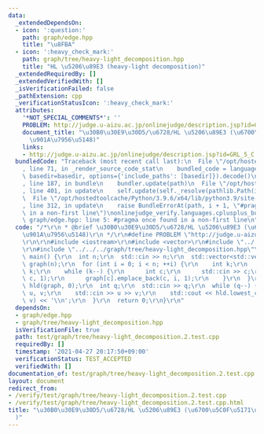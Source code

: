 ```yaml
---
data:
  _extendedDependsOn:
  - icon: ':question:'
    path: graph/edge.hpp
    title: "\u8FBA"
  - icon: ':heavy_check_mark:'
    path: graph/tree/heavy-light_decomposition.hpp
    title: "HL \u5206\u89E3 (heavy-light decomposition)"
  _extendedRequiredBy: []
  _extendedVerifiedWith: []
  _isVerificationFailed: false
  _pathExtension: cpp
  _verificationStatusIcon: ':heavy_check_mark:'
  attributes:
    '*NOT_SPECIAL_COMMENTS*': ''
    PROBLEM: http://judge.u-aizu.ac.jp/onlinejudge/description.jsp?id=GRL_5_C
    document_title: "\u30B0\u30E9\u30D5/\u6728/HL \u5206\u89E3 (\u6700\u5C0F\u5171\
      \u901A\u7956\u5148)"
    links:
    - http://judge.u-aizu.ac.jp/onlinejudge/description.jsp?id=GRL_5_C
  bundledCode: "Traceback (most recent call last):\n  File \"/opt/hostedtoolcache/Python/3.9.6/x64/lib/python3.9/site-packages/onlinejudge_verify/documentation/build.py\"\
    , line 71, in _render_source_code_stat\n    bundled_code = language.bundle(stat.path,\
    \ basedir=basedir, options={'include_paths': [basedir]}).decode()\n  File \"/opt/hostedtoolcache/Python/3.9.6/x64/lib/python3.9/site-packages/onlinejudge_verify/languages/cplusplus.py\"\
    , line 187, in bundle\n    bundler.update(path)\n  File \"/opt/hostedtoolcache/Python/3.9.6/x64/lib/python3.9/site-packages/onlinejudge_verify/languages/cplusplus_bundle.py\"\
    , line 401, in update\n    self.update(self._resolve(pathlib.Path(included), included_from=path))\n\
    \  File \"/opt/hostedtoolcache/Python/3.9.6/x64/lib/python3.9/site-packages/onlinejudge_verify/languages/cplusplus_bundle.py\"\
    , line 312, in update\n    raise BundleErrorAt(path, i + 1, \"#pragma once found\
    \ in a non-first line\")\nonlinejudge_verify.languages.cplusplus_bundle.BundleErrorAt:\
    \ graph/edge.hpp: line 5: #pragma once found in a non-first line\n"
  code: "/*\r\n * @brief \u30B0\u30E9\u30D5/\u6728/HL \u5206\u89E3 (\u6700\u5C0F\u5171\
    \u901A\u7956\u5148)\r\n */\r\n#define PROBLEM \"http://judge.u-aizu.ac.jp/onlinejudge/description.jsp?id=GRL_5_C\"\
    \r\n\r\n#include <iostream>\r\n#include <vector>\r\n#include \"../../../graph/edge.hpp\"\
    \r\n#include \"../../../graph/tree/heavy-light_decomposition.hpp\"\r\n\r\nint\
    \ main() {\r\n  int n;\r\n  std::cin >> n;\r\n  std::vector<std::vector<Edge<int>>>\
    \ graph(n);\r\n  for (int i = 0; i < n; ++i) {\r\n    int k;\r\n    std::cin >>\
    \ k;\r\n    while (k--) {\r\n      int c;\r\n      std::cin >> c;\r\n      graph[i].emplace_back(i,\
    \ c, 1);\r\n      graph[c].emplace_back(c, i, 1);\r\n    }\r\n  }\r\n  HeavyLightDecomposition<int>\
    \ hld(graph, 0);\r\n  int q;\r\n  std::cin >> q;\r\n  while (q--) {\r\n    int\
    \ u, v;\r\n    std::cin >> u >> v;\r\n    std::cout << hld.lowest_common_ancestor(u,\
    \ v) << '\\n';\r\n  }\r\n  return 0;\r\n}\r\n"
  dependsOn:
  - graph/edge.hpp
  - graph/tree/heavy-light_decomposition.hpp
  isVerificationFile: true
  path: test/graph/tree/heavy-light_decomposition.2.test.cpp
  requiredBy: []
  timestamp: '2021-04-27 20:17:50+09:00'
  verificationStatus: TEST_ACCEPTED
  verifiedWith: []
documentation_of: test/graph/tree/heavy-light_decomposition.2.test.cpp
layout: document
redirect_from:
- /verify/test/graph/tree/heavy-light_decomposition.2.test.cpp
- /verify/test/graph/tree/heavy-light_decomposition.2.test.cpp.html
title: "\u30B0\u30E9\u30D5/\u6728/HL \u5206\u89E3 (\u6700\u5C0F\u5171\u901A\u7956\u5148\
  )"
---
```

